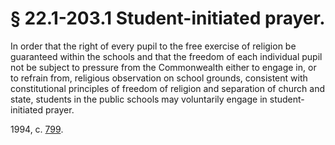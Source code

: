 # § 22.1-203.1 Student-initiated prayer.

<p>In order that the right of every pupil to the free exercise of religion be guaranteed within the schools and that the freedom of each individual pupil not be subject to pressure from the Commonwealth either to engage in, or to refrain from, religious observation on school grounds, consistent with constitutional principles of freedom of religion and separation of church and state, students in the public schools may voluntarily engage in student-initiated prayer.</p><p>1994, c. <a href='http://lis.virginia.gov/cgi-bin/legp604.exe?941+ful+CHAP0799'>799</a>.</p>